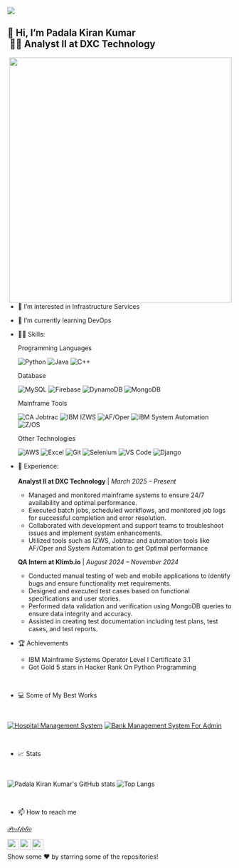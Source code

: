 
![](https://komarev.com/ghpvc/?username=padalakiran&color=brightgreen)
## 👋 Hi, I’m Padala Kiran Kumar</br>      &nbsp;👨‍💻 Analyst II at DXC Technology
<img align="right" width="500" height="550" src="https://raw.githubusercontent.com/hasibul-hasan-shuvo/hasibul-hasan-shuvo/main/images/coding-boy.gif">
  
- 👀 I’m interested in Infrastructure Services
-  🌱 I’m currently learning DevOps
- 👨‍💻 Skills:

  Programming Languages
  
  ![Python](https://img.shields.io/badge/Python-3776AB?style=flat-square&logo=python&logoColor=white)
![Java](https://img.shields.io/badge/Java-007396?style=flat-square&logo=java&logoColor=white)
![C++](https://img.shields.io/badge/C%2B%2B-00599C?style=flat-square&logo=c%2B%2B&logoColor=white)

  Database
  
  ![MySQL](https://img.shields.io/badge/MySQL-4479A1?style=flat-square&logo=mysql&logoColor=white)
![Firebase](https://img.shields.io/badge/Firebase-FFCA28?style=flat-square&logo=firebase&logoColor=black)
![DynamoDB](https://img.shields.io/badge/DynamoDB-4053D6?style=flat-square&logo=amazon-dynamodb&logoColor=white)
![MongoDB](https://img.shields.io/badge/MongoDB-47A248?style=flat-square&logo=mongodb&logoColor=white)

  Mainframe Tools
  
  ![CA Jobtrac](https://img.shields.io/badge/CA%20Jobtrac-0078D7?style=flat-square&logo=appveyor&logoColor=white)
![IBM IZWS](https://img.shields.io/badge/IBM%20IZWS-1F70C1?style=flat-square&logo=ibm&logoColor=white)
![AF/Oper](https://img.shields.io/badge/AF%2FOper-FF6F00?style=flat-square&logo=appveyor&logoColor=white)
![IBM System Automation](https://img.shields.io/badge/IBM%20System%20Automation-000000?style=flat-square&logo=ibm&logoColor=white)
![Z/OS](https://img.shields.io/badge/Z%2FOS-E01E1E?style=flat-square&logo=ibm&logoColor=white)




  Other Technologies
  
  ![AWS](https://img.shields.io/badge/Amazon%20Web%20Services-232F3E?style=flat-square&logo=amazon-aws&logoColor=white)
![Excel](https://img.shields.io/badge/Excel-217346?style=flat-square&logo=microsoft-excel&logoColor=white)
![Git](https://img.shields.io/badge/Git-F05032?style=flat-square&logo=git&logoColor=white)
![Selenium](https://img.shields.io/badge/Selenium-43B02A?style=flat-square&logo=selenium&logoColor=white)
![VS Code](https://img.shields.io/badge/VS%20Code-007ACC?style=flat-square&logo=visual-studio-code&logoColor=white)
![Django](https://img.shields.io/badge/Django-092E20?style=flat-square&logo=django&logoColor=white)


- 💼 Experience:</br></br>
   **Analyst II at DXC Technology** | *March 2025 – Present*
   - Managed and monitored mainframe systems to ensure 24/7 availability and optimal performance.
   - Executed batch jobs, scheduled workflows, and monitored job logs for successful completion and error resolution.
   - Collaborated with development and support teams to troubleshoot issues and implement system enhancements.
   - Utilized tools such as IZWS, Jobtrac and automation tools like AF/Oper and System Automation to get Optimal performance


   **QA Intern at Klimb.io** | *August 2024 – November 2024*
   - Conducted manual testing of web and mobile applications to identify bugs and ensure functionality met requirements.
   - Designed and executed test cases based on functional specifications and user stories.
   - Performed data validation and verification using MongoDB queries to ensure data integrity and accuracy.
   - Assisted in creating test documentation including test plans, test cases, and test reports.

   

  
  
  


 
 - 🏆 Achievements
  
      - IBM Mainframe Systems Operator Level I Certificate 3.1
      - Got Gold 5 stars in Hacker Rank On Python Programming

      
<br/>

 - 💻 Some of My Best Works 
 </br>
 
[![Hospital Management System](https://github-readme-stats.vercel.app/api/pin/?username=padalakiran&repo=Hospital_Management_System&theme=blue-green)](https://github.com/padalakiran/Hospital_Management_System)
[![Bank Management System For Admin](https://github-readme-stats.vercel.app/api/pin/?username=padalakiran&repo=Bank_Management_System_For_Admin&theme=blue-green)](https://github.com/padalakiran/Bank_Management_System_For_Admin)


</br>

 - 📈 Stats
 
</br>
 
 ![Padala Kiran Kumar's GitHub stats](https://github-readme-stats.vercel.app/api?username=padalakiran&theme=chartreuse-dark)
 ![Top Langs](https://github-readme-stats.vercel.app/api/top-langs/?username=padalakiran&layout=compact&theme=vision-friendly-dark)



 </br>
 




 - 📫 How to reach me 

  [𝒫𝑜𝓇𝓉𝒻𝑜𝓁𝒾𝑜](https://padalakiran.wixsite.com/kiran-portfolio)

  [<img align="left" width="25" height="25" src="https://upload.wikimedia.org/wikipedia/commons/thumb/c/ca/LinkedIn_logo_initials.png/768px-LinkedIn_logo_initials.png">](https://www.linkedin.com/in/P-Kiran/)
  [<img align="left" width="25" height="25" src="https://upload.wikimedia.org/wikipedia/commons/thumb/6/6b/WhatsApp.svg/2044px-WhatsApp.svg.png">](https://wa.me/917995141415)
  [<img align="left" width="25" height="25" src="https://upload.wikimedia.org/wikipedia/commons/thumb/e/e7/Instagram_logo_2016.svg/768px-Instagram_logo_2016.svg.png">](https://www.instagram.com/padala_kiran_kumar/)
 <br/>
 
Show some ❤️ by starring some of the repositories!

 
 
<!---
padalakiran/padalakiran is a ✨ special ✨ repository because its `README.md` (this file) appears on your GitHub profile.
You can click the Preview link to take a look at your changes.
--->



